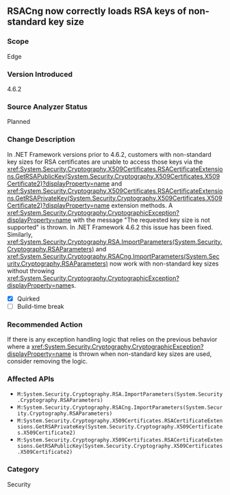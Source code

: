 ## RSACng now correctly loads RSA keys of non-standard key size

### Scope
Edge

### Version Introduced
4.6.2

### Source Analyzer Status
Planned

### Change Description

In .NET Framework versions prior to 4.6.2, customers with non-standard key sizes
for RSA certificates are unable to access those keys via the
<xref:System.Security.Cryptography.X509Certificates.RSACertificateExtensions.GetRSAPublicKey(System.Security.Cryptography.X509Certificates.X509Certificate2)?displayProperty=name>
and
<xref:System.Security.Cryptography.X509Certificates.RSACertificateExtensions.GetRSAPrivateKey(System.Security.Cryptography.X509Certificates.X509Certificate2)?displayProperty=name>
extension methods.  A
<xref:System.Security.Cryptography.CryptographicException?displayProperty=name>
with the message "The requested key size is not supported" is thrown. In .NET
Framework 4.6.2 this issue has been fixed. Similarly,
<xref:System.Security.Cryptography.RSA.ImportParameters(System.Security.Cryptography.RSAParameters)>
and
<xref:System.Security.Cryptography.RSACng.ImportParameters(System.Security.Cryptography.RSAParameters)>
now work with non-standard key sizes without throwing
<xref:System.Security.Cryptography.CryptographicException?displayProperty=name>s.

- [X] Quirked
- [ ] Build-time break

### Recommended Action

If there is any exception handling logic that relies on the previous behavior
where a
<xref:System.Security.Cryptography.CryptographicException?displayProperty=name>
is thrown when non-standard key sizes are used, consider removing the logic.

### Affected APIs
* `M:System.Security.Cryptography.RSA.ImportParameters(System.Security.Cryptography.RSAParameters)`
* `M:System.Security.Cryptography.RSACng.ImportParameters(System.Security.Cryptography.RSAParameters)`
* `M:System.Security.Cryptography.X509Certificates.RSACertificateExtensions.GetRSAPrivateKey(System.Security.Cryptography.X509Certificates.X509Certificate2)`
* `M:System.Security.Cryptography.X509Certificates.RSACertificateExtensions.GetRSAPublicKey(System.Security.Cryptography.X509Certificates.X509Certificate2)`

### Category
Security

<!-- breaking change id: 148 -->
